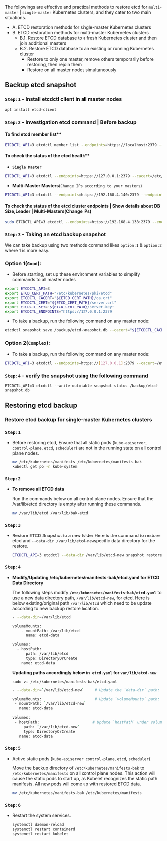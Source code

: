 
The followings are effective and practical methods to restore etcd for `multi-master` | `single-master` Kubernetes clusters, and they cater to two main situations.

- A. ETCD restoration methods for single-master Kubernetes clusters
- B. ETCD restoration methods for multi-master Kubernetes clusters
  - B.1. Restore ETCD database to a fresh Kubernetes cluster and then join additional masters
  - B.2. Restore ETCD database to an existing or running Kubernetes cluster
     - Restore to only one master, remove others temporarily before restoring, then rejoin them
     - Restore on all master nodes simultaneously


## Backup etcd snapshot

### `Step:1` - Install etcdctl client in all master nodes

```sh
apt install etcd-client
```

### `Step:2` - Investigation etcd command | Before backup

#### To find etcd member list**
  
```sh
ETCDCTL_API=3 etcdctl member list --endpoints=https://localhost:2379 --cacert=/etc/kubernetes/pki/etcd/ca.crt --cert=/etc/kubernetes/pki/etcd/peer.crt --key=/etc/kubernetes/pki/etcd/peer.key
```

#### To check the status of the etcd health**

- **`Single Master`**

```sh
ETCDCTL_API=3 etcdctl --endpoints=https://127.0.0.1:2379 --cacert=/etc/kubernetes/pki/etcd/ca.crt --cert=/etc/kubernetes/pki/etcd/server.crt --key=/etc/kubernetes/pki/etcd/server.key endpoint health
```

- **Multi-Master Masters**(`Change IPs according to your masters`)

```sh
ETCDCTL_API=3 etcdctl --endpoints=https://192.168.4.140:2379 --endpoints=https://192.168.4.168:2379 --endpoints=https://192.168.4.138:2379 --cacert=/etc/kubernetes/pki/etcd/ca.crt --cert=/etc/kubernetes/pki/etcd/peer.crt --key=/etc/kubernetes/pki/etcd/peer.key endpoint health
```


####  To check the status of the etcd cluster endpoints | Show details about DB Size,Leader | Multi-Masters(Change IPs)

```sh
sudo ETCDCTL_API=3 etcdctl --endpoints=https://192.168.4.138:2379 --endpoints=https://192.168.4.140:2379 --endpoints=https://192.168.4.168:2379 --cacert=/etc/kubernetes/pki/etcd/ca.crt --cert=/etc/kubernetes/pki/etcd/peer.crt --key=/etc/kubernetes/pki/etcd/peer.key endpoint status --write-out=table
```

### `Step:3` - Taking an etcd backup snapshot
We can take backup using two methods command likes `option:1` & `option:2` where 1 is more easy.

### **Option 1(`Good`):** 
- Before starting, set up these environment variables to simplify commands to all master nodes

```sh
export ETCDCTL_API=3
export ETCD_CERT_PATH="/etc/kubernetes/pki/etcd"
export ETCDCTL_CACERT="${ETCD_CERT_PATH}/ca.crt"
export ETCDCTL_CERT="${ETCD_CERT_PATH}/server.crt"
export ETCDCTL_KEY="${ETCD_CERT_PATH}/server.key"
export ETCDCTL_ENDPOINTS="https://127.0.0.1:2379
```

- To take a backup, run the following command on any master node:

```sh
etcdctl snapshot save /backup/etcd-snapshot.db --cacert="${ETCDCTL_CACERT}" --cert="${ETCDCTL_CERT}" --key="${ETCDCTL_KEY}" --endpoints="${ETCDCTL_ENDPOINTS}"
```

### **Option 2(`Complex`):** 
- To take a backup, run the following command on any master node:

```sh
ETCDCTL_API=3 etcdctl --endpoints=https://[127.0.0.1]:2379 --cacert=/etc/kubernetes/pki/etcd/ca.crt --cert=/etc/kubernetes/pki/etcd/server.crt --key=/etc/kubernetes/pki/etcd/server.key snapshot save /backup/etcd-snapshot.db
```

### `Step:4` - verify the snapshot using the following command

`ETCDCTL_API=3 etcdctl --write-out=table snapshot status /backup/etcd-snapshot.db`


## Restoring etcd backup

### Restore etcd backup for single-master Kubernetes clusters

### `Step:1`
- Before restoring etcd, Ensure that all static pods (`kube-apiserver`, `control-plane`, `etcd`, `scheduler`) are not in the running state on all control plane nodes.

   ```sh
   mv /etc/kubernetes/manifests /etc/kubernetes/manifests-bak
   kubectl get po -n kube-system
   ```

### `Step:2`
- **To remove all ETCD data**
  
  Run the commands below on all control plane nodes. Ensure that the /var/lib/etcd directory is empty after running these commands.

  ```sh
  mv /var/lib/etcd /var/lib/bak-etcd
  ```
### `Step:3`
- Restore ETCD Snapshot to a new folder
  Here is the command to restore etcd and `--data-dir /var/lib/etcd-new`specific data directory for the restore.

  ```sh
  ETCDCTL_API=3 etcdctl --data-dir /var/lib/etcd-new snapshot restore /backup/etcd-snapshot.db
  ```
### `Step:4`
- **Modify/Updating /etc/kubernetes/manifests-bak/etcd.yaml for ETCD Data Directory**

  The following steps modify **`/etc/kubernetes/manifests-bak/etcd.yaml`** to use a new data directory path, `/var/lib/etcd-new`, for etcd. Here is below existing/original path `/var/lib/etcd` which need to be update according to new backup restore location.

  ```sh
  - --data-dir=/var/lib/etcd
  
  volumeMounts:
      - mountPath: /var/lib/etcd
        name: etcd-data
  
  volumes:
    - hostPath:
        path: /var/lib/etcd
        type: DirectoryOrCreate
      name: etcd-data
  ```

    **Updating paths accordingly below in` etcd.yaml` for `var/lib/etcd-new`**

  `sudo vi /etc/kubernetes/manifests-bak/etcd.yaml`

  ```sh
  - --data-dir=`/var/lib/etcd-new`     # Update the `data-dir` path: Change this line
  
  volumeMounts:                        # Update `volumeMounts` path: Change this section:
   - mountPath: `/var/lib/etcd-new`
     name: etcd-data
     
  volumes:
   - hostPath:                        # Update `hostPath` under volumes: Change this section:
       path: `/var/lib/etcd-new`
       type: DirectoryOrCreate
     name: etcd-data
  ```
### `Step:5`
- Active static pods (`kube-apiserver`, `control-plane`, `etcd`, `scheduler`)

  Move the backup directory of `/etc/kubernetes/manifests-bak` to `/etc/kubernetes/manifests` on all control plane nodes. This action will cause the static pods to start up, as Kubelet recognizes the static path manifests. All new pods will come up with restored ETCD data.

  ```sh
  mv /etc/kubernetes/manifests-bak /etc/kubernetes/manifests
  ```

### `Step:6`
- Restart the system services.
  
  ```sh
  systemctl daemon-reload
  systemctl restart containerd
  systemctl restart kubelet
  ```

